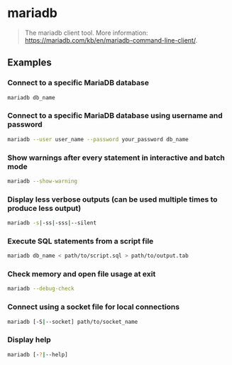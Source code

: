 # mariadb

> The mariadb client tool. More information: <https://mariadb.com/kb/en/mariadb-command-line-client/>.

## Examples

### Connect to a specific MariaDB database

```bash
mariadb db_name
```

### Connect to a specific MariaDB database using username and password

```bash
mariadb --user user_name --password your_password db_name
```

### Show warnings after every statement in interactive and batch mode

```bash
mariadb --show-warning
```

### Display less verbose outputs (can be used multiple times to produce less output)

```bash
mariadb -s|-ss|-sss|--silent
```

### Execute SQL statements from a script file

```bash
mariadb db_name < path/to/script.sql > path/to/output.tab
```

### Check memory and open file usage at exit

```bash
mariadb --debug-check
```

### Connect using a socket file for local connections

```bash
mariadb [-S|--socket] path/to/socket_name
```

### Display help

```bash
mariadb [-?|--help]
```
